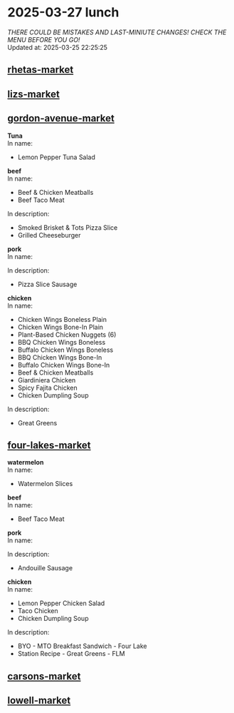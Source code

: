 # 2025-03-27 lunch  
*THERE COULD BE MISTAKES AND LAST-MINIUTE CHANGES! CHECK THE MENU BEFORE YOU GO!*  
Updated at: 2025-03-25 22:25:25  
## [rhetas-market](https://wisc-housingdining.nutrislice.com/menu/rhetas-market/lunch/2025-03-27)  
## [lizs-market](https://wisc-housingdining.nutrislice.com/menu/lizs-market/lunch/2025-03-27)  
## [gordon-avenue-market](https://wisc-housingdining.nutrislice.com/menu/gordon-avenue-market/lunch/2025-03-27)  
**Tuna**  
In name:   
 - Lemon Pepper Tuna Salad  
  
**beef**  
In name:   
 - Beef & Chicken Meatballs  
 - Beef Taco Meat  
  
In description:   
 - Smoked Brisket & Tots Pizza Slice  
 - Grilled Cheeseburger  
  
**pork**  
In name:   
  
In description:   
 - Pizza Slice Sausage  
  
**chicken**  
In name:   
 - Chicken Wings Boneless Plain  
 - Chicken Wings Bone-In Plain  
 - Plant-Based Chicken Nuggets (6)  
 - BBQ Chicken Wings Boneless  
 - Buffalo Chicken Wings Boneless  
 - BBQ Chicken Wings Bone-In  
 - Buffalo Chicken Wings Bone-In  
 - Beef & Chicken Meatballs  
 - Giardiniera Chicken  
 - Spicy Fajita Chicken  
 - Chicken Dumpling Soup  
  
In description:   
 - Great Greens  
  
## [four-lakes-market](https://wisc-housingdining.nutrislice.com/menu/four-lakes-market/lunch/2025-03-27)  
**watermelon**  
In name:   
 - Watermelon Slices  
  
**beef**  
In name:   
 - Beef Taco Meat  
  
**pork**  
In name:   
  
In description:   
 - Andouille Sausage  
  
**chicken**  
In name:   
 - Lemon Pepper Chicken Salad  
 - Taco Chicken  
 - Chicken Dumpling Soup  
  
In description:   
 - BYO - MTO Breakfast Sandwich - Four Lake  
 - Station Recipe - Great Greens - FLM  
  
## [carsons-market](https://wisc-housingdining.nutrislice.com/menu/carsons-market/lunch/2025-03-27)  
## [lowell-market](https://wisc-housingdining.nutrislice.com/menu/lowell-market/lunch/2025-03-27)  
  
